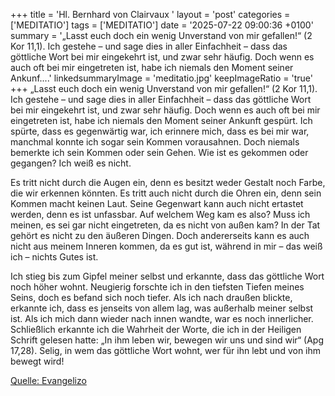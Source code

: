 +++
title = 'Hl. Bernhard von Clairvaux  '
layout = 'post'
categories = ['MEDITATIO']
tags = ['MEDITATIO']
date = '2025-07-22 09:00:36 +0100'
summary = '„Lasst euch doch ein wenig Unverstand von mir gefallen!“ (2 Kor 11,1). Ich gestehe – und sage dies in aller Einfachheit – dass das göttliche Wort bei mir eingekehrt ist, und zwar sehr häufig. Doch wenn es auch oft bei mir eingetreten ist, habe ich niemals den Moment seiner Ankunf....'
linkedsummaryImage = 'meditatio.jpg'
keepImageRatio = 'true'
+++
„Lasst euch doch ein wenig Unverstand von mir gefallen!“ (2 Kor 11,1). Ich gestehe – und sage dies in aller Einfachheit – dass das göttliche Wort bei mir eingekehrt ist, und zwar sehr häufig. Doch wenn es auch oft bei mir eingetreten ist, habe ich niemals den Moment seiner Ankunft gespürt.<!--more--> Ich spürte, dass es gegenwärtig war, ich erinnere mich, dass es bei mir war, manchmal konnte ich sogar sein Kommen vorausahnen. Doch niemals bemerkte ich sein Kommen oder sein Gehen. Wie ist es gekommen oder gegangen? Ich weiß es nicht.
 
Es tritt nicht durch die Augen ein, denn es besitzt weder Gestalt noch Farbe, die wir erkennen könnten. Es tritt auch nicht durch die Ohren ein, denn sein Kommen macht keinen Laut. Seine Gegenwart kann auch nicht ertastet werden, denn es ist unfassbar. Auf welchem Weg kam es also? Muss ich meinen, es sei gar nicht eingetreten, da es nicht von außen kam? In der Tat gehört es nicht zu den äußeren Dingen. Doch andererseits kann es auch nicht aus meinem Inneren kommen, da es gut ist, während in mir – das weiß ich – nichts Gutes ist.
 
Ich stieg bis zum Gipfel meiner selbst und erkannte, dass das göttliche Wort noch höher wohnt. Neugierig forschte ich in den tiefsten Tiefen meines Seins, doch es befand sich noch tiefer. Als ich nach draußen blickte, erkannte ich, dass es jenseits von allem lag, was außerhalb meiner selbst ist. Als ich mich dann wieder nach innen wandte, war es noch innerlicher. Schließlich erkannte ich die Wahrheit der Worte, die ich in der Heiligen Schrift gelesen hatte: „In ihm leben wir, bewegen wir uns und sind wir“ (Apg 17,28). Selig, in wem das göttliche Wort wohnt, wer für ihn lebt und von ihm bewegt wird!


[Quelle: Evangelizo](https://evangeliumtagfuertag.org/DE/gospel)
